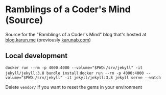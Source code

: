 # Ramblings of a Coder's Mind (Source)

Source for the "Ramblings of a Coder's Mind" blog that's hosted at [blog.karun.me](https://blog.karun.me) (previously [karunab.com](https://karunab.com))

## Local development

`docker run --rm -p 4000:4000 --volume="$PWD:/srv/jekyll" -it jekyll/jekyll:3.8 bundle install`
`docker run --rm -p 4000:4000 --volume="$PWD:/srv/jekyll" -it jekyll/jekyll:3.8 jekyll serve --watch`

Delete `vendor/` if you want to reset the gems in your environment
